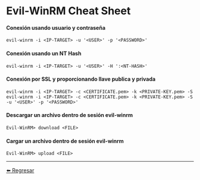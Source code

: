 # Evil-WinRM Cheat Sheet

#### Conexión usando usuario y contraseña
```
evil-winrm -i <IP-TARGET> -u '<USER>' -p '<PASSWORD>'
```

#### Conexión usando un NT Hash
```
evil-winrm -i <IP-TARGET> -u '<USER>' -H ':<NT-HASH>'
```

#### Conexión por SSL y proporcionando llave publica y privada
```
evil-winrm -i <IP-TARGET> -c <CERTIFICATE.pem> -k <PRIVATE-KEY.pem> -S
evil-winrm -i <IP-TARGET> -c <CERTIFICATE.pem> -k <PRIVATE-KEY.pem> -S -u '<USER>' -p '<PASSWORD>'
```

#### Descargar un archivo dentro de sesión evil-winrm
```
Evil-WinRM> download <FILE>
```

#### Cargar un archivo dentro de sesión evil-winrm
```
Evil-WinRM> upload <FILE>
```

---

[:arrow_left: Regresar](https://github.com/m4lal0/cheatsheets)